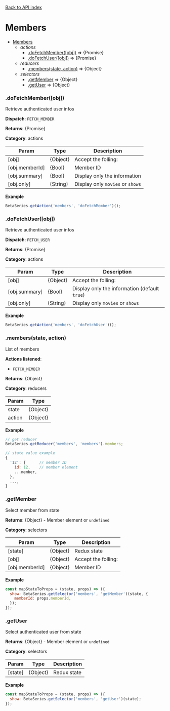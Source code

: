 [Back to API index](README.md)

# Members

* [Members](#module_Members)
    * _actions_
        * [.doFetchMember([obj])](#module_Members.doFetchMember) ⇒ {Promise}
        * [.doFetchUser([obj])](#module_Members.doFetchUser) ⇒ {Promise}
    * _reducers_
        * [.members(state, action)](#module_Members.members) ⇒ {Object}
    * _selectors_
        * [.getMember](#module_Members.getMember) ⇒ {Object}
        * [.getUser](#module_Members.getUser) ⇒ {Object}

<a name="module_Members.doFetchMember"></a>

### .doFetchMember([obj])

Retrieve authenticated user infos

**Dispatch**: `FETCH_MEMBER`

**Returns**: {Promise}

**Category**: actions  

| Param | Type | Description |
| --- | --- | --- |
| [obj] | {Object} | Accept the folling: |
| [obj.memberId] | {Bool} | Member ID |
| [obj.summary] | {Bool} | Display only the information |
| [obj.only] | {String} | Display only `movies` or `shows` |

**Example**  

```js
BetaSeries.getAction('members', 'doFetchMember')();
```

<a name="module_Members.doFetchUser"></a>

### .doFetchUser([obj])

Retrieve authenticated user infos

**Dispatch**: `FETCH_USER`

**Returns**: {Promise}

**Category**: actions  

| Param | Type | Description |
| --- | --- | --- |
| [obj] | {Object} | Accept the folling: |
| [obj.summary] | {Bool} | Display only the information (default `true`) |
| [obj.only] | {String} | Display only `movies` or `shows` |

**Example**  

```js
BetaSeries.getAction('members', 'doFetchUser')();
```

<a name="module_Members.members"></a>

### .members(state, action)

List of members

**Actions listened**:

 * `FETCH_MEMBER`

**Returns**: {Object}

**Category**: reducers  

| Param | Type |
| --- | --- |
| state | {Object} | 
| action | {Object} | 

**Example**  

```js
// get reducer
BetaSeries.getReducer('members', 'members').members;

// state value example
{
  '12': {      // member ID
    id: 12,    // member element
    ...member,
  },
  ...,
}
```

<a name="module_Members.getMember"></a>

### .getMember

Select member from state

**Returns**: {Object} - Member element or `undefined`

**Category**: selectors  

| Param | Type | Description |
| --- | --- | --- |
| [state] | {Object} | Redux state |
| [obj] | {Object} | Accept the folling: |
| [obj.memberId] | {Object} | Member ID |

**Example**  

```js
const mapStateToProps = (state, props) => ({
  show: BetaSeries.getSelector('members', 'getMember')(state, {
    memberId: props.memberId,
  });
});
```

<a name="module_Members.getUser"></a>

### .getUser

Select authenticated user from state

**Returns**: {Object} - Member element or `undefined`

**Category**: selectors  

| Param | Type | Description |
| --- | --- | --- |
| [state] | {Object} | Redux state |

**Example**  

```js
const mapStateToProps = (state, props) => ({
  show: BetaSeries.getSelector('members', 'getUser')(state);
});
```


